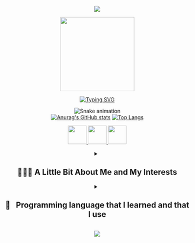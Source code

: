 <p align="center">
  <img src="https://capsule-render.vercel.app/api?type=waving&color=gradient&customColorList=0,2,2,5,30&height=300&section=header&text=Hey%20Everyone!&fontSize=90" />
</p>

<p align="center">
<img height="200" src="https://media.tenor.com/6xgziLBgq5IAAAAC/animated-cat.gif"/>
</p>

<p align="center">
 <a href="https://github.com/benabdelkader/typing-svg">
 <img src="https://readme-typing-svg.demolab.com?font=Roboto&weight=900&duration=2000&pause=300&color=237AA1&background=FFFFFF00&center=true&width=435&lines=+Welcome+to+my+github;+I+am+kamel+BEN+ABDELKADER;Exploring+exciting+projects+;Code++Create++Inspire" alt="Typing SVG" /></a>
</p>
<span align="center">
  
![Snake animation](https://github.com/kamelbenabdelkader/kamelbenabdelkader/blob/output/github-contribution-grid-snake.svg)  
[![Anurag's GitHub stats](https://github-readme-stats.vercel.app/api?username=kamelbenabdelkader)](https://github.com/kamelbenabdelkader/github-readme-stats)
[![Top Langs](https://github-readme-stats.vercel.app/api/top-langs/?username=kamelbenabdelkader&layout=donut)](https://github.com/kamelbenabdelkader/github-readme-stats)
</span>

<p align="center">
  <a href="https://www.linkedin.com/in/kamel-ben-abdelkader/">
  <img height="50" src="https://cdn0.iconfinder.com/data/icons/yooicons_set01_socialbookmarks/512/social_linkedin_box_blue.png"/>
</a>
<a href="https://www.instagram.com/bokehgraphe/">
  <img height="50" src="https://cdn4.iconfinder.com/data/icons/logos-brands-7/512/instagram_icon-instagram_buttoninstegram-1024.png"/>
</a>
  <a href="https://www.linkedin.com/in/kamel-ben-abdelkader/">
  <img height="50" src="https://simpleicons.org/icons/personio.svg"/>
</a>
</p>
<details close> 
<summary><h2> 👨🏻‍💻  A Little Bit About Me and My Interests</h2></summary>

```yaml 
name: BEN ABDELKADER Kamel
located_in: Lyon, FRANCE
current_job: AI developer
education:
  [
   "Self-taught developer and designer",
    "Bachelor+2 : Web and Mobile Developer ",
    "Bachelor+4 : Artificial intelligence developer in work-study",
  ]
 
school: Simplon
company: Le1817

fields_of_interests:
  [
    "Web development",
    "Data Science",
    "Machine learning",
    "DevOps",
    "UI/UX",
    "marketing",
    "filmmaking",
    "photography"
    ]
technical_background:
  [
    "Web and mobile developer", 
    "Internship - Data Science & Machine Learning in Python"
  ]
  
currently_learning: ["Docker, Kubernetes, PowerBI, machine learning, deep learning"]
2023 Goals: ["Create 20+ Projects and learn at least 5 new Technologies."]
hobbies: ["Travel", "Art", "filmmaking", "photography","Gaming"]

```
</details>

<details close> 
<summary><h2> 🚀 &nbsp; Programming language that I learned and that I use</h2></summary>

<p align="center">
<img src="https://cdn.jsdelivr.net/gh/devicons/devicon/icons/python/python-original.svg" alt="php" width="45" height="45"/>        
<img src="https://cdn.jsdelivr.net/gh/devicons/devicon/icons/javascript/javascript-original.svg" alt="php" width="45" height="45"/>
<img src="https://cdn.jsdelivr.net/gh/devicons/devicon/icons/typescript/typescript-original.svg" alt="php" width="45" height="45"/>       
<img src="https://cdn.jsdelivr.net/gh/devicons/devicon/icons/java/java-original.svg" alt="php" width="45" height="45"/>
<img src="https://cdn.jsdelivr.net/gh/devicons/devicon/icons/php/php-original.svg" alt="php" width="45" height="45"/>
<img src="https://cdn.jsdelivr.net/gh/devicons/devicon/icons/css3/css3-original.svg" alt="php" width="45" height="45"/>
 <img src="https://cdn.jsdelivr.net/gh/devicons/devicon/icons/html5/html5-original.svg" alt="php" width="45" height="45"/>       
</p>   
  
<h2>💻 Some Tools I Have Used and Learned</h2>

*<h3> Global</h3>*

<p align="center">
<img src="https://cdn.jsdelivr.net/gh/devicons/devicon/icons/vscode/vscode-original-wordmark.svg" alt="vscode" width="45" height="45"/>
<img src="https://cdn.jsdelivr.net/gh/devicons/devicon/icons/linux/linux-original.svg" alt="vscode" width="45" height="45"/>
<img src="https://cdn.jsdelivr.net/gh/devicons/devicon/icons/npm/npm-original-wordmark.svg" alt="vscode" width="45" height="45"/>       
<img src="https://cdn.jsdelivr.net/gh/devicons/devicon/icons/git/git-original-wordmark.svg" alt="vscode" width="45" height="45"/>
<img src="https://cdn.jsdelivr.net/gh/devicons/devicon/icons/bash/bash-original.svg" alt="bash" width="45" height="45"/>
<img src="https://cdn.jsdelivr.net/gh/devicons/devicon/icons/docker/docker-original-wordmark.svg" width="45" height="45"/>
<img src="https://cdn.jsdelivr.net/gh/devicons/devicon/icons/figma/figma-original.svg" alt="bash" width="45" height="45"/>
</p>    

*<h3> Machine Learning / Deep Learning </h3>*

<p align="center">
<img src="https://cdn.jsdelivr.net/gh/devicons/devicon/icons/jupyter/jupyter-original-wordmark.svg" alt="vscode" width="45" height="45"/>
<img src="https://cdn.jsdelivr.net/gh/devicons/devicon/icons/numpy/numpy-original-wordmark.svg" alt="vscode" width="45" height="45"/>
<img src="https://cdn.jsdelivr.net/gh/devicons/devicon/icons/pandas/pandas-original-wordmark.svg" alt="vscode" width="45" height="45"/>
<img src="https://cdn.jsdelivr.net/gh/devicons/devicon/icons/anaconda/anaconda-original-wordmark.svg"  alt="vscode" width="45" height="45"/>
 <img src="https://www.vectorlogo.zone/logos/microsoft_powerbi/microsoft_powerbi-icon.svg" alt="php" width="35" height="35"/> 
<img src="https://cdn.jsdelivr.net/gh/devicons/devicon/icons/pytorch/pytorch-original-wordmark.svg"  alt="vscode" width="45" height="45"/>
<img src="https://cdn.jsdelivr.net/gh/devicons/devicon/icons/pycharm/pycharm-original-wordmark.svg" alt="vscode" width="45" height="45"/>                   
<img src="https://cdn.jsdelivr.net/gh/devicons/devicon/icons/tensorflow/tensorflow-original-wordmark.svg" alt="vscode" width="45" height="45"/>
<img src="https://cdn.jsdelivr.net/gh/devicons/devicon/icons/terraform/terraform-original-wordmark.svg" alt="vscode" width="45" height="45"/> 
<img src="https://cdn.jsdelivr.net/gh/devicons/devicon/icons/fastapi/fastapi-original-wordmark.svg" alt="vscode" width="45" height="45"/>
<img src="https://cdn.jsdelivr.net/gh/devicons/devicon/icons/pytest/pytest-original-wordmark.svg" alt="vscode" width="45" height="45"/> 
</p> 

*<h3> Dev Web </h3>*

<p align="center">
<img src="https://cdn.jsdelivr.net/gh/devicons/devicon/icons/mysql/mysql-original-wordmark.svg" alt="php" width="45" height="45"/>  
<img src="https://cdn.jsdelivr.net/gh/devicons/devicon/icons/react/react-original-wordmark.svg" alt="php" width="45" height="45"/>  
<img src="https://cdn.jsdelivr.net/gh/devicons/devicon/icons/nodejs/nodejs-original-wordmark.svg"  alt="php" width="45" height="45"/>  
<img src="https://cdn.jsdelivr.net/gh/devicons/devicon/icons/nextjs/nextjs-original-wordmark.svg" alt="php" width="45" height="45"/>  
<img src="https://cdn.jsdelivr.net/gh/devicons/devicon/icons/vuejs/vuejs-original-wordmark.svg" alt="php" width="45" height="45"/>  
<img src="https://cdn.jsdelivr.net/gh/devicons/devicon/icons/wordpress/wordpress-original.svg" alt="php" width="45" height="45"/>  
<img src="https://cdn.jsdelivr.net/gh/devicons/devicon/icons/woocommerce/woocommerce-plain-wordmark.svg" alt="php" width="45" height="45"/>  
<img src="https://cdn.jsdelivr.net/gh/devicons/devicon/icons/gatsby/gatsby-original-wordmark.svg" alt="php" width="45" height="45"/>           
<img src="https://cdn.jsdelivr.net/gh/devicons/devicon/icons/bootstrap/bootstrap-original-wordmark.svg" alt="php" width="45" height="45"/>  
<img src="https://cdn.jsdelivr.net/gh/devicons/devicon/icons/materialui/materialui-original.svg" alt="php" width="45" height="45"/>  
<img src="https://cdn.jsdelivr.net/gh/devicons/devicon/icons/tailwindcss/tailwindcss-original-wordmark.svg" alt="php" width="45" height="45"/>  
<img src="https://cdn.jsdelivr.net/gh/devicons/devicon/icons/redux/redux-original.svg"  alt="php" width="45" height="45"/>  
<img src="https://cdn.jsdelivr.net/gh/devicons/devicon/icons/jest/jest-plain.svg"  alt="php" width="45" height="45"/>
<img src="https://cdn.jsdelivr.net/gh/devicons/devicon/icons/express/express-original-wordmark.svg" alt="php" width="45" height="45"/>
<img src="https://cdn.jsdelivr.net/gh/devicons/devicon/icons/babel/babel-original.svg" alt="vscode" width="45" height="45"/>
</p>            

*<h3> Cloud Computing </h3>*

<p align="center">
<img src="https://cdn.jsdelivr.net/gh/devicons/devicon/icons/azure/azure-original-wordmark.svg" alt="vscode" width="45" height="45"/>
<img src="https://cdn.jsdelivr.net/gh/devicons/devicon/icons/amazonwebservices/amazonwebservices-original-wordmark.svg" alt="vscode" width="45" height="45"/>       
</p>   

*<h3> Photo & video </h3>*

<p align="center">        
 <img src="https://cdn.jsdelivr.net/gh/devicons/devicon/icons/aftereffects/aftereffects-plain.svg" alt="php" width="45" height="45"/> 
<img src="https://cdn.jsdelivr.net/gh/devicons/devicon/icons/premierepro/premierepro-plain.svg" alt="php" width="45" height="45"/>   
<img src="https://cdn.jsdelivr.net/gh/devicons/devicon/icons/illustrator/illustrator-plain.svg" alt="php" width="45" height="45"/> 
<img src="https://cdn.jsdelivr.net/gh/devicons/devicon/icons/photoshop/photoshop-plain.svg" alt="php" width="45" height="45"/>  
 <img src="https://cdn.jsdelivr.net/gh/devicons/devicon/icons/blender/blender-original.svg" alt="php" width="45" height="45"/>          
</p>    
</details>

<p align="center">
  <img src="https://capsule-render.vercel.app/api?type=waving&color=gradient&customColorList=0,2,2,5,30&height=100&section=footer"/>
</p>
